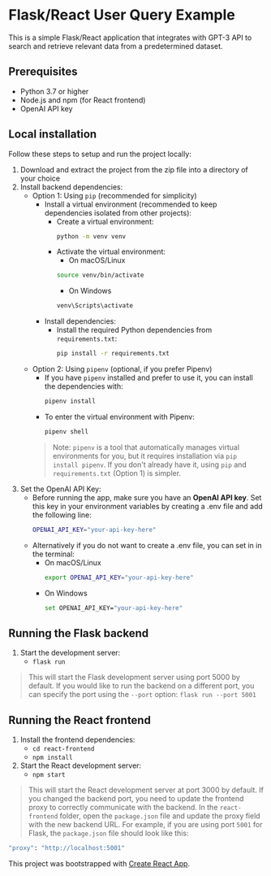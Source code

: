 # Flask/React User Query Example
This is a simple Flask/React application that integrates with GPT-3 API to search and retrieve relevant data from a predetermined dataset.

## Prerequisites
* Python 3.7 or higher
* Node.js and npm (for React frontend)
* OpenAI API key

## Local installation
Follow these steps to setup and run the project locally:
1. Download and extract the project from the zip file into a directory of your choice
2. Install backend dependencies:
    - Option 1: Using `pip` (recommended for simplicity)
        * Install a virtual environment (recommended to keep dependencies isolated from other projects):
            * Create a virtual environment:
                ```bash
                python -m venv venv
                ```
            * Activate the virtual environment:
                - On macOS/Linux
                ```bash
                source venv/bin/activate
                ```
                - On Windows
                ```bash
                venv\Scripts\activate
                ```
        * Install dependencies:
            * Install the required Python dependencies from `requirements.txt`:
                ```bash
                pip install -r requirements.txt
                ```
    - Option 2: Using `pipenv` (optional, if you prefer Pipenv)
        * If you have `pipenv` installed and prefer to use it, you can install the dependencies with:
            ```bash
            pipenv install
            ```
        * To enter the virtual environment with Pipenv:
            ```bash
            pipenv shell
            ```
        > Note: `pipenv` is a tool that automatically manages virtual environments for you, but it requires
        installation via `pip install pipenv`. If you don't already have it, using `pip` and `requirements.txt` (Option 1) is simpler.
3. Set the OpenAI API Key:
    - Before running the app, make sure you have an **OpenAI API key**. Set this key in your environment variables by creating a .env file and add the following line:
        ```bash
        OPENAI_API_KEY="your-api-key-here"
        ```
    - Alternatively if you do not want to create a .env file, you can set in in the terminal:
        * On macOS/Linux
            ```bash
            export OPENAI_API_KEY="your-api-key-here"
            ```
        * On Windows
            ```bash
            set OPENAI_API_KEY="your-api-key-here"
            ```

## Running the Flask backend
1. Start the development server:
    - `flask run`
> This will start the Flask development server using port 5000 by default.
> If you would like to run the backend on a different port, you can specify the port using the `--port` option: `flask run --port 5001`



## Running the React frontend
1. Install the frontend dependencies:
    - `cd react-frontend`
    - `npm install`
2. Start the React development server:
    - `npm start`
> This will start the React development server at port 3000 by default.
> If you changed the backend port, you need to update the frontend proxy to correctly communicate with the backend. In the
`react-frontend` folder, open the `package.json` file and update the proxy field with the new backend URL. For example, if you
are using port `5001` for Flask, the `package.json` file should look like this:
```bash
"proxy": "http://localhost:5001"
```


This project was bootstrapped with [Create React App](https://github.com/facebook/create-react-app).
